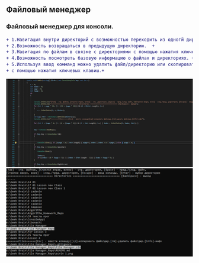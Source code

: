 

## Файловый менеджер  
### Файловый менеджер для консоли.
```diff    
+ 1.Навигация внутри директорий с возможностью переходить из одногй директории в другую с помощью нажатия ключевых клавиш.  +  
+ 2.Возможность возвращаться в предыдущую директорию.  +
+ 3.Навигация по файлам в связке с директориями с помощью нажатия ключевых клавиш. +
+ 4.Возможность посмотреть базовую информацию о файлах и директориях. +  
+ 5.Используя ввод комманд можно удалить файл/директорию или скопировать файл/директорию по указанному в строке адресу. +  
+ с помощью нажатия ключевых клавиш.+  
```
<img src="https://github.com/NickitaV/FileManager/blob/a394bb2efd60122f72484ed85bf7d611ddb8239b/scrin%201.png?raw=true">  
<img src="https://raw.githubusercontent.com/NickitaV/FileManager/a394bb2efd60122f72484ed85bf7d611ddb8239b/scrin%202.png">  
